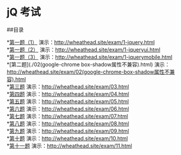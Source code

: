 # jQ 考试

##目录

*[第一题（1）](./1-jquery.html)  演示：http://wheathead.site/exam/1-jquery.html<br>
*[第一题（2）](./1-jqueryui.html) 演示：http://wheathead.site/exam/1-jqueryui.html<br>
*[第一题（3）](./1-jquerymobile.html) 演示：http://wheathead.site/exam/1-jquerymobile.html<br>
*[第二题](./02(google-chrome box-shadow属性不兼容).html) 演示：http://wheathead.site/exam/02(google-chrome-box-shadow属性不兼容).html<br>
*[第三题](./03.html)      演示：http://wheathead.site/exam/03.html<br>
*[第四题](./04.html)      演示：http://wheathead.site/exam/04.html<br>
*[第五题](./05.html)      演示：http://wheathead.site/exam/05.html<br>
*[第六题](./06.html)      演示：http://wheathead.site/exam/06.html<br>
*[第七题](./07.html)      演示：http://wheathead.site/exam/07.html<br>
*[第八题](./08.html)      演示：http://wheathead.site/exam/08.html<br>
*[第九题](./09.html)      演示：http://wheathead.site/exam/09.html<br>
*[第十题](./10(iphone6).html)      演示：http://wheathead.site/exam/10.html<br>
*[第十一题](./11.html)     演示：http://wheathead.site/exam/11.html<br>

